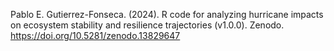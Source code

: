 Pablo E. Gutierrez-Fonseca. (2024). R code for analyzing hurricane impacts on ecosystem stability and resilience trajectories (v1.0.0). Zenodo. https://doi.org/10.5281/zenodo.13829647
